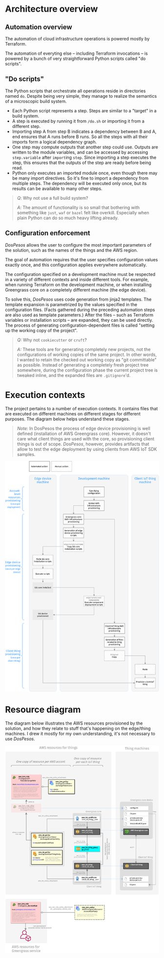 # Architecture overview

## Automation overview

The automation of cloud infrastructure operations is powered mostly by Terraform.

The automation of everyting else – including Terraform invocations – is powered by a bunch of very straightforward Python scripts called "do scripts". 

## "Do scripts"

The Python scripts that orchestrate all operations reside in directories named `do`. Despite being very simple, they manage to realize the semantics of a microscopic build system.

* Each Python script represents a step. Steps are similar to a "target" in a build system.
* A step is executed by running it from `/do.sh` or importing it from a different step.
* Importing step A from step B indicates a dependency between B and A, end ensures that A runs before B runs. So all the steps with all their imports form a logical dependency graph.
* One step may compute outputs that another step could use. Outputs are written to the module variables, and can be accessed by accessing `step.variable` after `import`ing `step`. Since importing a step executes the step, this ensures that the outputs of the step are ready before being read.
* Python only executes an imported module once, even though there may be many import directives. So it's fine to import a dependency from multiple steps. The dependency will be executed only once, but its results can be available to many other steps.

> *Q*: Why not use a full build system? 
>
> *A*: The amount of functionality is so small that bothering with something like `just`, `waf` or `bazel` felt like overkill. Especially when plain Python can do so much heavy lifting already.

## Configuration enforcement

*DosPesos* allows the user to configure the most important parameters of the solution, such as the names of the things and the AWS region. 

The goal of automation requires that the user specifies configuration values exactly once, and this configuration applies everywhere automatically. 

The configuration specified on a development machine must be respected in a variety of different contexts and inside different tools. For example, when running Terraform on the development machine, or when installing Greengrass core on a completely different machine (the edge device).

To solve this, *DosPesos* uses code generation from jinja2 templates. The template expansion is parametrized by the values specified in the configuration files. (Facts gathered during the preceding automation steps are also used as template parameters.) After the files – such as Terraform variables or installation scripts – are expanded, they can be used directly. The process of generating configuration-dependent files is called "setting up the working copy of the project". 

> *Q:*  Why not `cookiecutter` or `cruft`? 
>
> *A:* These tools are for generating completely new projects, not the configurations of working copies of the same project. In other words, I wanted to retain the checked out working copy as "git committable" as possible. Instead of generating a completely fresh project tree somewhere, during the configuration phase the current project tree is tweaked inline, and the expanded files are `.gitignore`'d. 

# Execution contexts

The project pertains to a number of execution contexts. It contains files that are executed on different machines on different stages for different purposes. The diagram below helps understand these stages.

>  *Note:* In DosPesos the process of edge device provisioning is well defined (installation of AWS Greengrass core). However, it doesn't care what client things are used with the core, so provisioning client things is out of scope. *DosPesos*, however, provides artifacts that allow to test the edge deployment by using clients from AWS IoT SDK samples.

![sequence](sequence.png)

# Resource diagram

The diagram below illustrates the AWS resources provisioned by the solution, and how they relate to stuff that's happening on the edge/thing machines. I drew it mostly for my own understanding, it's not necessary to use *DosPesos*.



![resources](resources.png)

